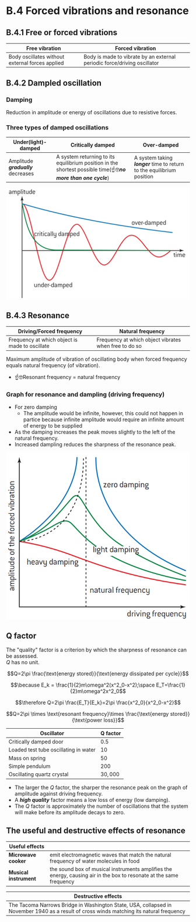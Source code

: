 # B.4 Forced vibrations and resonance
## B.4.1 Free or forced vibrations  
|Free vibration|Forced vibration|
|---|---|
|Body oscillates without external forces applied|Body is made to vibrate by an external periodic force/driving oscillator|  

## B.4.2 Dampled oscillation
### Damping  
Reduction in amplitude or energy of oscillations due to resistive forces.  

### Three types of damped oscillations  
|Under(light)-damped|Critically damped|Over-damped|
|---|---|---|
|Amplitude ***gradually*** decreases|A system returning to its equilibrium position in the shortest possible time(☝️🤓***no more than one cycle***) |A system taking ***longer*** time to return to the equilibrium position|  

![three damping](/IBDP_Physics_HL/Topic%20B%20Engineering/image/threeDamping.png)

## B.4.3 Resonance
|Driving/Forced frequency|Natural frequency|
|---|---|
|Frequency at which object is made to oscillate|Frequency at which object vibrates when free to do so |

Maximum amplitude of vibration of oscillating body when forced frequency equals natural frequency (of vibration).  

* ☝️🤓Resonant frequency = natural frequency 

### Graph for resonance and dampling (driving frequency)  
* For zero damping
  * The amplitude would be infinite, however, this could not happen in partice because infinite amplitude would require an infinite amount of energy to be supplied
* As the damping increases the peak moves slightly to the left of the natural frequency.  
* Increased dampling reduces the sharpness of the resonance peak.  

![resonance and dampling](/IBDP_Physics_HL/Topic%20B%20Engineering/image/ResonanceAndDamping.png)

## Q factor
The "quality" factor is a criterion by which the sharpness of resonance can be assessed.  
$Q$ has no unit.  

$$Q=2\pi \frac{\text{energy stored}}{\text{energy dissipated per cycle}}$$  

$$\because E_k = \frac{1}{2}m\omega^2(x^2_0-x^2);\space E_T=\frac{1}{2}m\omega^2x^2_0$$

$$\therefore Q=2\pi \frac{E_T}{E_k}=2\pi \frac{x^2_0}{x^2_0-x^2}$$

$$Q=2\pi \times \text{resonant frequency}\times \frac{\text{energy stored}}{\text{power loss}}$$  

|Oscillator|Q factor|
|---|---|
|Critically damped door|$0.5$|
|Loaded test tube oscillating in water|$10$|
|Mass on spring|$50$|
|Simple pendulum|$200$|
|Oscillating quartz crystal|$30,000$|

* The larger the $Q$ factor, the sharper the resonance peak on the graph of amplitude against driving frequency.  
* A ***high quality*** factor means a low loss of energy (low damping).  
* The $Q$ factor is approximately the number of oscillations that the system will make before its amplitude decays to zero.  

## The useful and destructive effects of resonance  
|Useful effects||
|---|---|
|**Microwave cooker**|emit electromagnetic waves that match the natural frequency of water molecules in food|
|**Musical instrument**|the sound box of musical instruments amplifies the energy, causing air in the box to resonate at the same frequency |

|Destructive effects|
|---|
|The Tacoma Narrows Bridge in Washington State, USA, collapsed in November 1940 as a result of cross winds matching its natural frequency|
